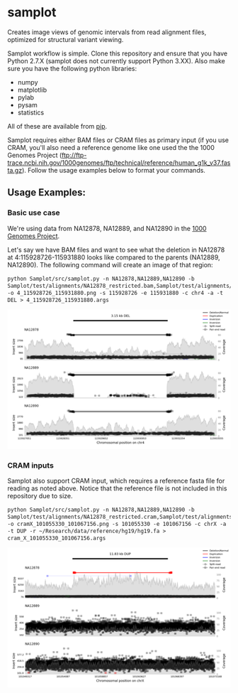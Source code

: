 # samplot

Creates image views of genomic intervals from read alignment files, optimized for structural variant viewing.

Samplot workflow is simple. Clone this repository and ensure that you have Python 2.7.X (samplot does not currently support Python 3.XX). Also make sure you have the following python libraries:

* numpy
* matplotlib
* pylab
* pysam
* statistics

All of these are available from [pip](https://pypi.python.org/pypi/pip).

Samplot requires either BAM files or CRAM files as primary input (if you use CRAM, you'll also need a reference genome like one used the the 1000 Genomes Project (ftp://ftp-trace.ncbi.nih.gov/1000genomes/ftp/technical/reference/human_g1k_v37.fasta.gz). Follow the usage examples below to format your commands.

## Usage Examples: 


### Basic use case
We're  using data from NA12878, NA12889, and NA12890 in the [1000 Genomes Project](http://www.internationalgenome.org/about). 

Let's say we have BAM files and want to see what the deletion in NA12878 at 4:115928726-115931880 looks like compared to the parents (NA12889, NA12890). 
The following command will create an image of that region:
```
python Samplot/src/samplot.py -n NA12878,NA12889,NA12890 -b Samplot/test/alignments/NA12878_restricted.bam,Samplot/test/alignments/NA12889_restricted.bam,Samplot/test/alignments/NA12890_restricted.bam -o 4_115928726_115931880.png -s 115928726 -e 115931880 -c chr4 -a -t DEL > 4_115928726_115931880.args
```

<img src="/doc/imgs/4_115928726_115931880.png">

### CRAM inputs
Samplot also support CRAM input, which requires a reference fasta file for reading as noted above. Notice that the reference file is not included in this repository due to size.

```
python Samplot/src/samplot.py -n NA12878,NA12889,NA12890 -b Samplot/test/alignments/NA12878_restricted.cram,Samplot/test/alignments/NA12889_restricted.cram,Samplot/test/alignments/NA12890_restricted.cram -o cramX_101055330_101067156.png -s 101055330 -e 101067156 -c chrX -a -t DUP -r ~/Research/data/reference/hg19/hg19.fa > cram_X_101055330_101067156.args
```
<img src="doc/imgs/cramX_101055330_101067156.png">
